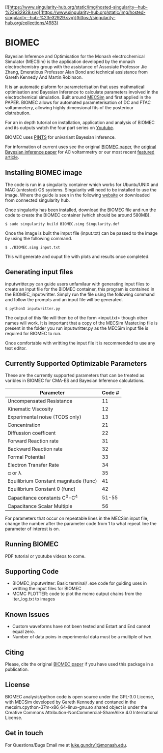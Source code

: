[![https://www.singularity-hub.org/static/img/hosted-singularity--hub-%23e32929.svg](https://www.singularity-hub.org/static/img/hosted-singularity--hub-%23e32929.svg)](https://singularity-hub.org/collections/4983)


# BIOMEC
Bayesian Inference and Optimisation for the Monash electrochemical Simulator (MECSim) is the application developed by the
monash electrochemistry group with the assistance of Assosiate Professor Jie Zhang, Emeratious Professor Alan Bond and technical assistance from Gareth Kennedy And Martin Robinson.

It is an automatic plaform for parameterisation that uses mathmatical optimisation and Bayesian Inference to calculate parameters involved in the electrochemical simulation.
Built around [MECSim](http://www.garethkennedy.net/MECSim.html) and first applied in the PAPER. BIOMEC allows for automated parameterisation of DC and FTAC voltammetery, allowing highly dimensional fits of the posteriour distrabution.

For an in depth tutorial on installation, application and analysis of BIOMEC and its outputs watch the four part series on [Youtube](https://www.youtube.com/watch?v=LjVesAtftog&list=PLqz7aW7nxQkpNyWkI8JXK4NhhEOlgs2h-).

BIOMEC uses [PINTS](https://github.com/pints-team/pints) for univariant Bayesian inference.

For information of current uses see the original [BIOMEC paper](https://chemistry-europe.onlinelibrary.wiley.com/doi/abs/10.1002/celc.202100391), the [original Bayesian inference paper](https://doi.org/10.1002/celc.201700678) for AC voltammetry or our most recent [featured article](https://doi.org/10.1039/D0CC07549C).

## Installing BIOMEC image
The code is run in a singularity container which works for Ubuntu/UNIX and MAC (untested) OS systems.
Singularity will need to be installed to use the image. Where the guide is seen in the following [website](https://sylabs.io/guides/3.6/user-guide/quick_start.html) or downloaded from connected singularity hub.

Once singularity has been installed, download the BIOMEC file and run the code to create the BIOMEC container (which should be around 580MB). 

```
$ sudo singularity build BIOMEC.simg Singularity.def
```
Once the image is built the imput file (input.txt) can be passed to the image by using the following command.
```
$ ./BIOMEC.simg input.txt
```
This will generate and ouput file with plots and results once completed.

## Generating input files
inputwritter.py can guide users unfamilaur with generating input files to create an input file for the BIOMEC container, this program is contained in the BIOMEC_inputwritter.
Simply run the file using the following command and follow the prompts and an input file will be generated.
```
$ python3 inputwritter.py
```
The output of this file will then be of the form <input.txt> though other names will work.
It is important that a copy of the MECSim Master.inp file is present in the folder you run inputwritter.py as the MECSim input file is required for BIOMEC to run.

Once comfortable with writting the input file it is recommended to use any text editor. 


## Currently Supported Optimizable Parameters
These are the currently supported parameters that can be treated as varibles in BIOMEC for CMA-ES and Bayesian Inference calculations.

| Parameter  | Code # |
| ------------- | ------------- |
| Uncompensated Resistance  | 11  |
| Kinematic Viscosity  | 12  |
| Experimental noise (TCDS only) | 13 |
| Concentration | 21 |
| Diffussion coefficent | 22 |
| Forward Reaction rate | 31 |
| Backward Reaction rate | 32 |
| Formal Potential | 33 |
| Electron Transfer Rate | 34 |
| α or λ | 35 |
| Equilibrium Constant magnitude (func) | 41 |
| Equilibrium Constant θ (func) | 42 |
| Capacitance constants C<sup>0</sup>-C<sup>4</sup> | 51-55 |
| Capacitance Scalar Multiple | 56 |

For parameters that occur on repeatable lines in the MECSim input file, change the number after the parameter code from 1 to what repeat line the parameter of interest is on.

## Running BIOMEC
PDF tutorial or youtube videos to come.


## Supporting Code
 - BIOMEC_inputwritter: Basic terminal/ .exe code for guiding uses in writting the input files for BIOMEC
 - MCMC PLOTTER: code to plot the mcmc output chains from the Iter_log.txt to images 

## Known Issues
 - Custom waveforms have not been tested and Estart and End cannot equal zero.
 - Number of data poins in experimental data must be a multiple of two.

## Citing
Please, cite the original [BIOMEC paper](https://chemistry-europe.onlinelibrary.wiley.com/doi/abs/10.1002/celc.202100391) if you have used this package in a publication.

## License

BIOMEC analysis/python code is open source under the GPL-3.0 License, with MECSim developed by Gareth Kennedy and contaned in the mecsim.cpython-37m-x86_64-linux-gnu.so shared object is under the Creative Commons Attribution-NonCommercial-ShareAlike 4.0 International License.

## Get in touch
For Questions/Bugs Email me at luke.gundry1@monash.edu.
